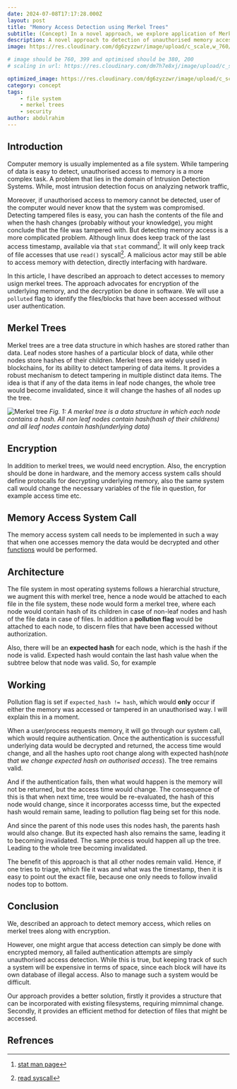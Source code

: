 ```yaml
---
date: 2024-07-08T17:17:28.000Z
layout: post
title: "Memory Access Detection using Merkel Trees"
subtitle: (Concept) In a novel approach, we explore application of Merkel Trees in detection of unauthorised access
description: A novel approach to detection of unauthorised memory access, which enables one to identify weather a file/memory block was accessed/tampered
image: https://res.cloudinary.com/dg6zyzzwr/image/upload/c_scale,w_760/v1720599290/merkeltreeindirectorytree_dcftly.jpg

# image should be 760, 399 and optimised should be 380, 200
# scaling in url: https://res.cloudinary.com/dm7h7e8xj/image/upload/c_scale,w_800/v1506079212/jekflix-capa_vfhuzh.png

optimized_image: https://res.cloudinary.com/dg6zyzzwr/image/upload/c_scale,w_380/v1720599290/merkeltreeindirectorytree_dcftly.jpg
category: concept
tags:
    - file system
    - merkel trees
    - security
author: abdulrahim
---
```


## Introduction

Computer memory is usually implemented as a file system. While tampering of data is easy to detect, unauthorised access to memory is a more complex task. A problem that lies in the domain of Intrusion Detection Systems. While, most intrusion detection focus on analyzing network traffic, 

Moreover, if unauthorised access to memory cannot be detected, user of the computer would never know that the system was compromised. Detecting tampered files is easy, you can hash the contents of the file and when the hash changes (probably without your knowledge), you might conclude that the file was tampered with. But detecting memory access is a more complicated problem. Although linux does keep track of the last access timestamp, available via that `stat` command[^stat]. It will only keep track of file accesses that use `read()` syscall[^read]. A malicious actor may still be able to access memory with detection, directly interfacing with hardware.

In this article, I have described an approach to detect accesses to memory usign merkel trees. The approach advocates for encryption of the underlying memory, and the decryption be done in software. We will use a `polluted` flag to identify the files/blocks that have been accessed without user authentication.


## Merkel Trees

Merkel trees are a tree data structure in which hashes are stored rather than data. Leaf nodes store hashes of a particular block of data, while other nodes store hashes of their children. Merkel trees are widely used in blockchains, for its ability to detect tampering of data items. It provides a robust mechanism to detect tampering in multiple distinct data items. The idea is that if any of the data items in leaf node changes, the whole tree would become invalidated, since it will change the hashes of all nodes up the tree.


![Merkel tree]( https://res.cloudinary.com/dg6zyzzwr/image/upload/v1720603045/merkel_tree_vr2ji1.png)
*Fig. 1: A merkel tree is a data structure in which each node contains a hash. All non leaf nodes contain hash(hash of their childrens) and all leaf nodes contain hash(underlying data)*


## Encryption

In addition to merkel trees, we would need encryption. Also, the encryption should be done in hardware, and the memory access system calls should define protocalls for decrypting underlying memory, also the same system call would change the necessary variables of the file in question, for example access time etc.

## Memory Access System Call

The memory access system call needs to be implemented in such a way that when one accesses memory the data would be decrypted and other [functions](#working)  would be performed.

## Architecture

The file system in most operating systems follows a hierarchial structure, we augment this with merkel tree, hence a node would be attached to each file in the file system, these node would form a merkel tree, where each node would contain hash of its children in case of non-leaf nodes and hash of the file data in case of files. In addition a **pollution flag** would be attached to each node, to discern files that have been accessed without authorization.

Also, there will be an **expected hash** for each node, which is the hash if the node is valid. Expected hash would contain the last hash value when the subtree below that node was valid. So, for example 


## Working

Pollution flag is set if `expected_hash != hash`, which would **only** occur if either the memory was accessed or tampered in an unauthorised way. I will explain this in a moment.

When a user/process requests memory, it will go through our system call, which would require authentication. Once the authentication is successfull underlying data would be decrypted and returned, the access time would change, and all the hashes upto root change along with expected hash(*note that we change expected hash on authorised access*). The tree remains valid.

And if the authentication fails, then what would happen is the memory will not be returned, but the access time would change. 
The consequence of this is that when next time, tree would be re-evaluated, the hash of this node would change, since it incorporates accesss time, but the expected hash would remain same, leading to pollution flag being set for this node.

And since the parent of this node uses this nodes hash, the parents hash would also change. But its expected hash also remains the same, leading it to becoming invalidated. The same process would happen all up the tree. Leading to the whole tree becoming invalidated.

The benefit of this approach is that all other nodes remain valid. Hence, if one tries to triage, which file it was and what was the timestamp, then it is easy to point out the exact file, because one only needs to follow invalid nodes top to bottom.


## Conclusion

We, described an approach to detect memory access, which relies on merkel trees along with encryption.

However, one might argue that access detection can simply be done with encrypted memory, all failed authentication attempts are simply unauthorised access detection. While this is true, but keeping track of such a system will be expensive in terms of space, since each block will have its own database of illegal access. Also to manage such a system would be difficult.

Our approach provides a better solution, firstly it provides a structure that can be incorporated with existing filesystems, requiring mimnimal change. Secondly, it provides an efficient method for detection of files that might be accessed.
                                                                                                                                                             
## Refrences

[^stat]: [stat man page](https://linux.die.net/man/2/stat)
[^read]: [read syscall](https://en.wikipedia.org/wiki/Read_(system_call))
